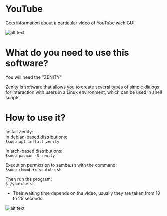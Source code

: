 # YouTube
 Gets information about a particular video of YouTube wich GUI.

![alt text](https://github.com/lkaranl/Scripts/raw/master/Youtube/QR-youtube.png)

# What do you need to use this software?
You will need the "ZENITY"

Zenity is software that allows you to create several types of simple dialogs for interaction with users in a Linux environment, which can be used in shell scripts.

# How to use it?
Install Zenity:<br/>
In debian-based distributions:<br/>
`$sudo apt install zenity`<br/>

In arch-based distributions:<br/>
`$sudo pacman -S zenity`<br/>

Execution permission to samba.sh with the command:<br/>
`$sudo chmod +x youtube.sh`<br/>

Then run the program:<br/>
`$./youtube.sh`

* Their waiting time depends on the video, usually they are taken from 10 to 25 seconds

![alt text](https://github.com/lkaranl/Scripts/raw/master/Youtube/gif-animada.gif)




